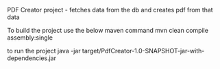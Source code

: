 PDF Creator project - fetches data from the db and creates pdf from that data

To build the project use the below maven command
mvn clean compile assembly:single

to run the project
java -jar target/PdfCreator-1.0-SNAPSHOT-jar-with-dependencies.jar 
